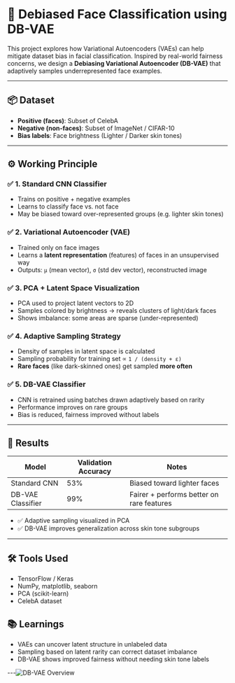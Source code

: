 # 🎯 Debiased Face Classification using DB-VAE

This project explores how Variational Autoencoders (VAEs) can help mitigate dataset bias in facial classification. Inspired by real-world fairness concerns, we design a **Debiasing Variational Autoencoder (DB-VAE)** that adaptively samples underrepresented face examples.

---

## 📦 Dataset

- **Positive (faces)**: Subset of CelebA
- **Negative (non-faces)**: Subset of ImageNet / CIFAR-10
- **Bias labels**: Face brightness (Lighter / Darker skin tones)

---

## ⚙️ Working Principle

### ✅ 1. **Standard CNN Classifier**

- Trains on positive + negative examples
- Learns to classify face vs. not face
- May be biased toward over-represented groups (e.g. lighter skin tones)

### ✅ 2. **Variational Autoencoder (VAE)**

- Trained only on face images
- Learns a **latent representation** (features) of faces in an unsupervised way
- Outputs: `μ` (mean vector), `σ` (std dev vector), reconstructed image

### ✅ 3. **PCA + Latent Space Visualization**

- PCA used to project latent vectors to 2D
- Samples colored by brightness → reveals clusters of light/dark faces
- Shows imbalance: some areas are sparse (under-represented)

### ✅ 4. **Adaptive Sampling Strategy**

- Density of samples in latent space is calculated
- Sampling probability for training set ∝ `1 / (density + ε)`
- **Rare faces** (like dark-skinned ones) get sampled **more often**

### ✅ 5. **DB-VAE Classifier**

- CNN is retrained using batches drawn adaptively based on rarity
- Performance improves on rare groups
- Bias is reduced, fairness improved without labels

---

## 🔬 Results

| Model             | Validation Accuracy | Notes                                     |
| ----------------- | ------------------- | ----------------------------------------- |
| Standard CNN      | 53%                 | Biased toward lighter faces               |
| DB-VAE Classifier | 99%                 | Fairer + performs better on rare features |

- ✅ Adaptive sampling visualized in PCA
- ✅ DB-VAE improves generalization across skin tone subgroups

---

## 🛠️ Tools Used

- TensorFlow / Keras
- NumPy, matplotlib, seaborn
- PCA (scikit-learn)
- CelebA dataset

## 📚 Learnings

- VAEs can uncover latent structure in unlabeled data
- Sampling based on latent rarity can correct dataset imbalance
- DB-VAE shows improved fairness without needing skin tone labels

---![DB-VAE Overview](https://github.com/user-attachments/assets/351a347c-5faa-40fc-9819-dc6efef04419)

